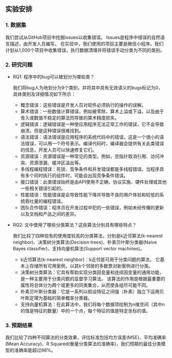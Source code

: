 ## 实验安排

### 1. 数据集

我们尝试从GitHub项目中挖掘issues以收集错误。 Issues是程序中错误的自然语言描述，由开发人员编写。 在实验中，我们使用的项目主要是微信小程序。我们计划从1,000个项目中收集错误，执行数据清理并将错误手动分类为不同的类别。

### 2. 研究问题

- RQ1: 程序中的bug可以被划分为哪些类？

  我们将bug人为地划分为9个类别，并将其中具有无效语义的bugs标记为0，具体类别及详细情况如下所示：

  - 概念错误：这些错误是开发人员对软件必须执行的操作的误解。
  - 算术错误：一些数值计算错误，例如被零除、算术上溢或下溢，以及由于舍入或数值不稳定的算法而导致的算术精度损失。
  - 逻辑错误：逻辑错误是一种使应用程序无法正常工作的错误，它不会导致崩溃。但是这种错误很难找到。
  - 语法错误：语法错误是应用程序的系统代码中的错误。这是一个很小的语法错误，可以用一个符号表示。编译代码时，编译器会提供有关此类错误的信息，开发人员可以快速修复它们。
  - 资源错误：资源错误是一种常见的类型。例如，空指针取消引用、访问冲突、资源泄漏、缓冲区溢出等。
  - 多线程编程错误：死锁、竞争条件和并发错误都是多线程错误。当程序具有多个同时执行的组件时，可能会出现竞争条件错误。
  - 接口错误：此类错误始终是由API使用不正确、协议实施、硬件处理或其他一些相关错误引起的。
  - 性能错误：性能错误是会导致性能下降并导致不良的用户体验和较低的系统吞吐量的编程错误。
  - 团队合作错误：程序员在开发过程中犯的一些错误，例如未经传播的更新以及文档和产品之间的差异。

- RQ2: 文中使用了哪些分类算法？这些算法分别具有哪些特点？

  我们比较了四种现有的使用度较高的分类算法，分别是k近邻算法(k-nearest neighbor)、决策树分类算法(Decision trees)、朴素贝叶斯分类器(Naive Bayes classifier)、支持向量机算法(Support vector machines)。

  - k近邻算法(k-nearest neighbor)：k近邻是可用于分类问题的算法， 它基本上存储所有可用案例，以其k个邻居的多数票对新案例进行分类。
  - 决策树分类算法：它具有帮助实现分类因变量和连续因变量的通用功能，是一种主要用于分类问题的监督学习算法。 该算法的作用是根据最重要的属性将总体分为两个或更多的同类集合，从而使各组尽可能不同。
  - 朴素贝叶斯分类器：它是一系列以假设特征之间强（朴素）独立下运用贝叶斯定理为基础的简单概率分类器。
  - 支持向量机算法：在此算法中，我们将每个数据项绘制为n维空间（其中n的值是特征的数量）中的一个点，每个特征的值是特定坐标的值。

### 3. 预期结果

我们比较了四种不同算法的分类效果，评估标准包括均方误差(MSE)、平均准确率(Mean Accuracy)、R Squared(衡量分类算法的准确率)，我们预期的最佳分类模型的准确率能超过98%。